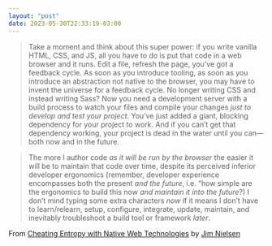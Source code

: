 ```yaml
---
layout: "post"
date: 2023-05-30T22:33:19-03:00
---
```


> Take a moment and think about this super power: if you write vanilla HTML, CSS, and JS, all you have to do is put that code in a web browser and it runs. Edit a file, refresh the page, you’ve got a feedback cycle. As soon as you introduce tooling, as soon as you introduce an abstraction not native to the browser, you may have to invent the universe for a feedback cycle. No longer writing CSS and instead writing Sass? Now you need a development server with a build process to watch your files and compile your changes _just to develop and test your project_. You’ve just added a giant, blocking dependency for your project to work. And if you can’t get that dependency working, your project is dead in the water until you can—both now and in the future.

> The more I author code _as it will be run by the browser_ the easier it will be to maintain that code over time, despite its perceived inferior developer ergonomics (remember, developer experience encompasses both the present _and the future_, i.e. “how simple are the ergonomics to build this now _and maintain it into the future_?) I don’t mind typing some extra characters _now_ if it means I don’t have to learn/relearn, setup, configure, integrate, update, maintain, and inevitably troubleshoot a build tool or framework _later_.

From [Cheating Entropy with Native Web Technologies](https://blog.jim-nielsen.com/2020/cheating-entropy-with-native-web-tech/) by [Jim Nielsen](https://blog.jim-nielsen.com/)
